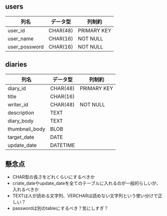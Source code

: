 ## users
列名|データ型|列制約
--|--|--
user_id | CHAR(48) | PRIMARY KEY
user_name | CHAR(16) | NOT NULL
user_possword | CHAR(16) | NOT NULL

## diaries
列名|データ型|列制約
--|--|--
diary_id|CHAR(48)| PRIMARY KEY
title|CHAR(16)|
writer_id|CHAR(48)| NOT NULL
description | TEXT | 
diary_body | TEXT |
thumbnail_body | BLOB |
target_date | DATE |
update_date | DATETIME |

## 懸念点
- CHAR型の長さをどれくらいにするべきか
- criate_dateやupdate_dateを全てのテーブルに入れるのが一般的らしいが、入れるべきか
- TEXTは人が読める文字列、VERCHARは読めない文字列という使い分けで正しい？
- passwordは別のtableにするべき？気にしすぎ？
